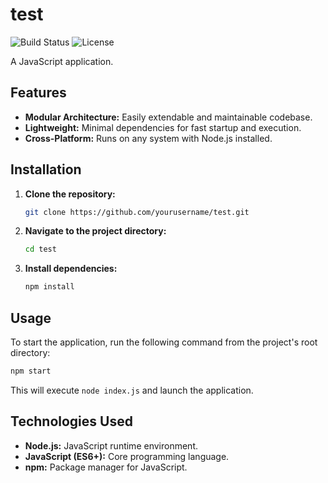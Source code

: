 # test

![Build Status](https://img.shields.io/travis/com/yourusername/test.svg?style=flat-square)
![License](https://img.shields.io/badge/license-MIT-blue.svg?style=flat-square)

A JavaScript application.

## Features

*   **Modular Architecture:** Easily extendable and maintainable codebase.
*   **Lightweight:** Minimal dependencies for fast startup and execution.
*   **Cross-Platform:** Runs on any system with Node.js installed.

## Installation

1.  **Clone the repository:**
    ```bash
    git clone https://github.com/yourusername/test.git
    ```

2.  **Navigate to the project directory:**
    ```bash
    cd test
    ```

3.  **Install dependencies:**
    ```bash
    npm install
    ```

## Usage

To start the application, run the following command from the project's root directory:

```bash
npm start
```

This will execute `node index.js` and launch the application.

## Technologies Used

*   **Node.js:** JavaScript runtime environment.
*   **JavaScript (ES6+):** Core programming language.
*   **npm:** Package manager for JavaScript.